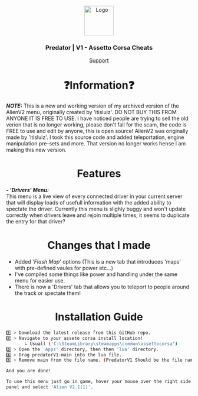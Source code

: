 <br />
<div align="center">
  <a href="https://discord.gg/fZDeS4vtqV">
    <img src="https://github.com/Jay0Hx/Jaylien/assets/119745695/dc73011f-4ff0-4774-a7cb-1ad1035a09d1" alt="Logo" width="80" height="80">
  </a>

  <h3 align="center">Predator | V1 - Assetto Corsa Cheats</h3>

  <p align="center">
    <a href="https://discord.gg/fZDeS4vtqV">Support</a>
  </p>
</div>

<h1 align="center">❓Information❓</a></h1>

***NOTE:*** This is a new and working version of my archived version of the AlienV2 menu, originally created by 'itisluiz'. DO NOT BUY THIS FROM ANYONE IT IS FREE TO USE. I have noticed people are trying to sell the old verion that is no longer working, please don't fall for the scam, the code is FREE to use and edit by anyone, this is open source! AlienV2 was originally made by 'itisluiz'. I took this source code and added teleportation, engine manipulation pre-sets and more. That version no longer works hense I am making this new version.

<h1 align="center">Features </a></h1>  

***- 'Drivers' Menu:***  
This menu is a live view of every connected driver in your current server that will display loads of usefull information with the added ability to spectate the driver. Currently this menu is slighly buggy and won't update correctly when drivers leave and rejoin multiple times, it seems to duplicate the entry for that driver?

<h1 align="center">Changes that I made</a></h1>

+ Added '*Flash Map*' options (This is a new tab that introduces 'maps' with pre-defined vaules for power etc...)  
+ I've compiled some things like power and handling under the same menu for easier use.     
+ There is now a 'Drivers' tab that allows you to teleport to people around the track or spectate them!

<h1 align="center">Installation Guide</a></h1> 

   ```sh
   1️⃣ > Download the latest release from this GitHub repo.
   2️⃣ > Navigate to your asseto corsa install location!
          ∟ Usuall ('C:\SteamLibrary\steamapps\common\assettocorsa')
   3️⃣ > Open the 'Apps' directory, then then 'lua' directory.
   4️⃣ > Drag predatorV1-main into the lua file.
   5️⃣ > Remove main from the file name. (PredatorV1 Should be the file name!)
   
   And you are done!
   
   To use this menu just go in game, hover your mouse over the right side of the screen to reveal the menu toggle
   panel and select 'Alien V2.1(1)'.
   ```
